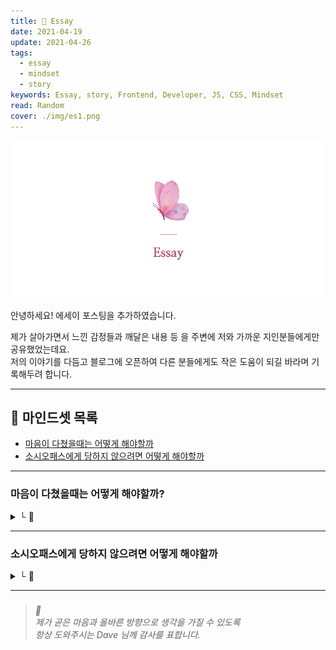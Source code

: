 ```yaml
---
title: 🌸 Essay
date: 2021-04-19
update: 2021-04-26
tags:
  - essay
  - mindset
  - story
keywords: Essay, story, Frontend, Developer, JS, CSS, Mindset
read: Random
cover: ./img/es1.png
---
```


![](img/es2.png)

안녕하세요! 에세이 포스팅을 추가하였습니다.  

제가 살아가면서 느낀 감정들과 깨달은 내용 등 을 주변에 저와 가까운 지인분들에게만 공유했었는데요.  
저의 이야기를 다듬고 블로그에 오픈하여 다른 분들에게도 작은 도움이 되길 바라며 기록해두려 합니다.

<hr>

## 📝 마인드셋 목록
- [마음이 다쳤을때는 어떻게 해야할까](#마음이-다쳤을때는-어떻게-해야할까)
- [소시오패스에게 당하지 않으려면 어떻게 해야할까](#소시오패스에게-당하지-않으려면-어떻게-해야할까)

<hr>

### 마음이 다쳤을때는 어떻게 해야할까?
<details><summary> └  📝 </summary>

주변 분들에게 가끔 제가 정말 누구보다도 열심히 살고  
다양한 분야에 공부도 많이 하는 거 같다는 얘기를 종종 듣습니다.

정작 저는 '내가 그 정도 노력하고 있나' 라는 생각이 들 정도로  
그냥 일상적인 삶의 일부분이 되어버린 듯 합니다. 

제 주변에 계신 분들은 이미 저보다 더 실력도 월등하고  
하루에 몇백 몇천씩 훨씬 잘 벌며 처세나 배울 점이 가득한 분들이 실제로 많이 계십니다.

그분들은 매일매일 수년 동안 잠도 줄이며 계속 공부합니다.  
그리고 일하고, 시도하고, 실패하는 것이 일상입니다.

그런 분들은 혼자만 열심히 하지 않고 다른 사람을 위해  
지식을 나누거나 도움을 주는 분들이 많이 계십니다.

저는 이런 제 주변 분들에게 좋은 영향을 계속 받는 것 같아서  
주변 분들에게 감사함을 느낍니다. 

그런 분들에게 받은 영향이 저를 움직일 수 있게 하고  
저 또한 다른 사람에게 도움을 줄 수 있게 되는 것 같습니다.

<br/>

사람에게 마음을 다쳤거나 일상이 지칠수록  
내가 좋아하는 작은 것들을 생각하고

주변에 나에게 좋은 영향을 갖게해주시는 분들에게 집중하는 것이  
나 자신을 더 사랑해주고 아껴줄 수 있는 게 아닐까 생각합니다. 

[착한아이 콤플렉스](https://namu.wiki/w/%EC%B0%A9%ED%95%9C%EC%82%AC%EB%9E%8C%20%EC%A6%9D%ED%9B%84%EA%B5%B0)를 가진 사람이  
소시오패스를 만나거나 불합리적인 사회를 겪으면  

마음이 많이 지치고 힘들어지고 분노와 슬픔이라는 감정에 집중하게 되는데  
그럴수록 스스로에게 질문하고, 나 자신에 집중하며 목표를 다잡는 게 중요합니다. 

<br/>

난 왜 이 일을 하는가? 이 일을 했을 때 내가 불행해지지는 않는가?  
난 왜 여기서 일하는가? 내가 이곳에서 하고자 하는 게 뭔가?  
내가 더 잘하려면 무엇을 해야 할까?

내 감정이 슬프거나 분노하게 되면 난 어떻게 해야 하지?  
내가 지금 다른 사람에게 감정을 낭비하는 것이 나에게 도움이 되는 것인가?  
나에게 좋은 영향을 주는 분들을 만나려면 무엇을 어떻게 해야 할까? 

내가 지금 보고, 듣고, 생각하는 것들이  
내가 보지 못한 것들에 비해 작은 일부분에 불과한 게 아닐까? 

내가 움직이려면 무엇부터 해야 할까?

</details>

<hr/>

### 소시오패스에게 당하지 않으려면 어떻게 해야할까
<details><summary> └  📝 </summary>

소시오패스란 길게 정의할 것 없이  
상대방을 위하는 척 하지만 자신의 이익을 위해 상대방을 이용하는 사람입니다.  

특히 아래와 같이 본인이 없으면 상대방을 아무것도 못 하게 만들고  
무기력하게 만드는 사람을 소시오패스라고 생각합니다.  
소시오패스는 본인이 그런 사람이라는걸 모릅니다.

[소시오패스 징후 알아채기, 달아나기](https://ko.wikihow.com/%EC%86%8C%EC%8B%9C%EC%98%A4%ED%8C%A8%EC%8A%A4-%EA%B5%AC%EB%B3%84%EB%B0%A9%EB%B2%95)
<details><summary> └  📝 </summary>
" 소시오패스는 사람들을 만나고 빨리 가까워지고 싶어한다. 그렇기 때문에 당신에게 뒷걸음치거나 마음을 고쳐먹을 기회가 별로 없을 것이다. 몇 주 안된 사이임에도 불구하고 당신에게 열과 성을 다하는 모습을 보게 될 것이다. 또, 당신은 그들을 소울메이트라고 여길 수도 있다. 그들은 사람의 마음을 잘 읽고 당신이 듣고 싶어 하는 말만 하기 때문이다. 소시오패스는 당신이 누군가와 가까이 지내고 싶은 욕구나 소망을 가지고 있다는 사실을 알게 되면 좋은 기회로 여겨 그 욕구나 소망에 꼭 맞는 가면을 쓸 것이다. 결국에는 당신을 세상과 ‘공유’하지 않고 독점하고 싶어할 것이다. "
</details>

이런 사람들의 특징 중에 하나는  
동물적인 감각이 뛰어나고 서열을 우선시합니다.

또한 상대방이 듣기 좋은 입바른 말을 잘해서  
대인관계가 좋아 보이고 정치를 굉장히 잘합니다.

소시오패스나 사기꾼이 아주 좋아하는 유형은 착한 아이 콤플렉스를 가진 사람들입니다.  
사람들에게 나쁜 소리를 못하고 다른 사람을 많이 생각하기 때문입니다.  
그럼 소시오패스에게 이용당하지 않으려면 스스로 일어서려면 무엇을 해야 할까요.

다른 사람이 자꾸 나를 마이크로 하게 컨트롤하려 한다면 싫다는 표현을 하고, 거부하시면 됩니다.  
나 자신에게 집중하고, 내가 좋아하는 것에 집중하고  
내가 어떤 감정이 드는지 자신을 살피는 시간을 가지는 것이 필요합니다.  
내가 원하지 않으면 다른 사람에게 나의 시간을 내어주지 않는것이 제일 중요하다고 생각합니다.

현재 내가 집중하는 것이  
사람인지 일인지 취미인지 공부인지 등등 무엇인지에 따라  
사람에게 이용당하거나 사기당할 확률이 높아지거나 낮아질 수 있습니다.

</details>

<hr/>

### 

> *🌸*  
> *제가 곧은 마음과 올바른 방향으로 생각을 가질 수 있도록*  
> *항상 도와주시는 Dave 님께 감사를 표합니다.*



